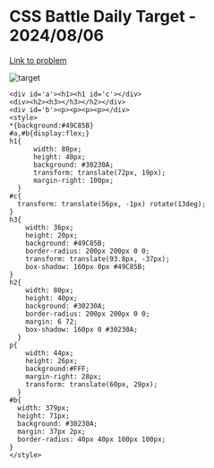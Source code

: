 # CSS Battle Daily Target - 2024/08/06

[Link to problem](https://cssbattle.dev/play/HZHmXXoqnFgQaLlE0dcy)

![target](https://firebasestorage.googleapis.com/v0/b/cssbattleapp.appspot.com/o/user%2Fe6YbeBahWNPT7VpE2rE2p85byxa2%2Ftargets%2Ftarget_VIHTP5R.png?alt=media)


```
<div id='a'><h1><h1 id='c'></div>
<div><h2><h3></h3></h2></div>
<div id='b'><p><p><p><p></div>
<style>
*{background:#49C85B}
#a,#b{display:flex;}
h1{
      width: 80px;
      height: 40px;
      background: #30230A;
      transform: translate(72px, 19px);
      margin-right: 100px;
  }
#c{
  transform: translate(56px, -1px) rotate(13deg);
}
h3{
    width: 36px;
    height: 20px;
    background: #49C85B;
    border-radius: 200px 200px 0 0;
    transform: translate(93.8px, -37px);
    box-shadow: 160px 0px #49C85B;
}
h2{
    width: 80px;
    height: 40px;
    background: #30230A;
    border-radius: 200px 200px 0 0;
    margin: 6 72;
    box-shadow: 160px 0 #30230A;
  }
p{
    width: 44px;
    height: 26px;
    background:#FFF;
    margin-right: 28px;
    transform: translate(60px, 29px);
  }
#b{
  width: 379px;
  height: 71px;
  background: #30230A;
  margin: 37px 2px;
  border-radius: 40px 40px 100px 100px;
}
</style>
```